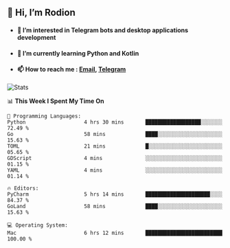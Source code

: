 ## 👋 Hi, I’m Rodion
- #### 👀 I’m interested in Telegram bots and desktop applications development
- #### 🌱 I’m currently learning Python and Kotlin
- #### 📫 How to reach me : [Email](mailto:me@lavn.ml), [Telegram](https://t.me/rodion_gudz)

![Stats](https://github-readme-stats.vercel.app/api?username=rodion-gudz&show_icons=true&theme=github_dark&hide_border=true&hide=issues&count_private=true&layout=compact)


<!--START_SECTION:waka-->
📊 **This Week I Spent My Time On** 

```text
💬 Programming Languages: 
Python                   4 hrs 30 mins       ██████████████████░░░░░░░   72.49 % 
Go                       58 mins             ████░░░░░░░░░░░░░░░░░░░░░   15.63 % 
TOML                     21 mins             █░░░░░░░░░░░░░░░░░░░░░░░░   05.65 % 
GDScript                 4 mins              ░░░░░░░░░░░░░░░░░░░░░░░░░   01.15 % 
YAML                     4 mins              ░░░░░░░░░░░░░░░░░░░░░░░░░   01.14 % 

🔥 Editors: 
PyCharm                  5 hrs 14 mins       █████████████████████░░░░   84.37 % 
GoLand                   58 mins             ████░░░░░░░░░░░░░░░░░░░░░   15.63 % 

💻 Operating System: 
Mac                      6 hrs 12 mins       █████████████████████████   100.00 % 
```


<!--END_SECTION:waka-->
